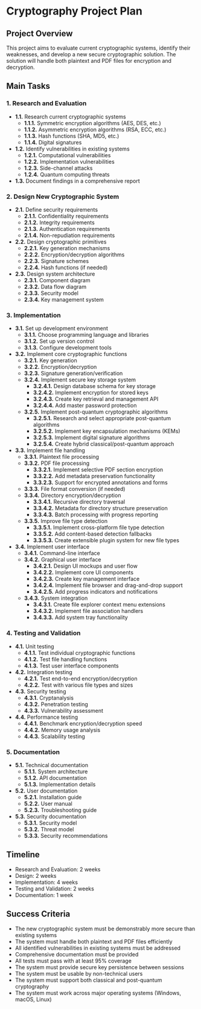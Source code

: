 # Cryptography Project Plan

## Project Overview
This project aims to evaluate current cryptographic systems, identify their weaknesses, and develop a new secure cryptographic solution. The solution will handle both plaintext and PDF files for encryption and decryption.

## Main Tasks

### 1. Research and Evaluation
- **1.1.** Research current cryptographic systems
  - **1.1.1.** Symmetric encryption algorithms (AES, DES, etc.)
  - **1.1.2.** Asymmetric encryption algorithms (RSA, ECC, etc.)
  - **1.1.3.** Hash functions (SHA, MD5, etc.)
  - **1.1.4.** Digital signatures
- **1.2.** Identify vulnerabilities in existing systems
  - **1.2.1.** Computational vulnerabilities
  - **1.2.2.** Implementation vulnerabilities
  - **1.2.3.** Side-channel attacks
  - **1.2.4.** Quantum computing threats
- **1.3.** Document findings in a comprehensive report

### 2. Design New Cryptographic System
- **2.1.** Define security requirements
  - **2.1.1.** Confidentiality requirements
  - **2.1.2.** Integrity requirements
  - **2.1.3.** Authentication requirements
  - **2.1.4.** Non-repudiation requirements
- **2.2.** Design cryptographic primitives
  - **2.2.1.** Key generation mechanisms
  - **2.2.2.** Encryption/decryption algorithms
  - **2.2.3.** Signature schemes
  - **2.2.4.** Hash functions (if needed)
- **2.3.** Design system architecture
  - **2.3.1.** Component diagram
  - **2.3.2.** Data flow diagram
  - **2.3.3.** Security model
  - **2.3.4.** Key management system

### 3. Implementation
- **3.1.** Set up development environment
  - **3.1.1.** Choose programming language and libraries
  - **3.1.2.** Set up version control
  - **3.1.3.** Configure development tools
- **3.2.** Implement core cryptographic functions
  - **3.2.1.** Key generation
  - **3.2.2.** Encryption/decryption
  - **3.2.3.** Signature generation/verification
  - **3.2.4.** Implement secure key storage system
    - **3.2.4.1.** Design database schema for key storage
    - **3.2.4.2.** Implement encryption for stored keys
    - **3.2.4.3.** Create key retrieval and management API
    - **3.2.4.4.** Add master password protection
  - **3.2.5.** Implement post-quantum cryptographic algorithms
    - **3.2.5.1.** Research and select appropriate post-quantum algorithms
    - **3.2.5.2.** Implement key encapsulation mechanisms (KEMs)
    - **3.2.5.3.** Implement digital signature algorithms
    - **3.2.5.4.** Create hybrid classical/post-quantum approach
- **3.3.** Implement file handling
  - **3.3.1.** Plaintext file processing
  - **3.3.2.** PDF file processing
    - **3.3.2.1.** Implement selective PDF section encryption
    - **3.3.2.2.** Add metadata preservation functionality
    - **3.3.2.3.** Support for encrypted annotations and forms
  - **3.3.3.** File format conversion (if needed)
  - **3.3.4.** Directory encryption/decryption
    - **3.3.4.1.** Recursive directory traversal
    - **3.3.4.2.** Metadata for directory structure preservation
    - **3.3.4.3.** Batch processing with progress reporting
  - **3.3.5.** Improve file type detection
    - **3.3.5.1.** Implement cross-platform file type detection
    - **3.3.5.2.** Add content-based detection fallbacks
    - **3.3.5.3.** Create extensible plugin system for new file types
- **3.4.** Implement user interface
  - **3.4.1.** Command-line interface
  - **3.4.2.** Graphical user interface
    - **3.4.2.1.** Design UI mockups and user flow
    - **3.4.2.2.** Implement core UI components
    - **3.4.2.3.** Create key management interface
    - **3.4.2.4.** Implement file browser and drag-and-drop support
    - **3.4.2.5.** Add progress indicators and notifications
  - **3.4.3.** System integration
    - **3.4.3.1.** Create file explorer context menu extensions
    - **3.4.3.2.** Implement file association handlers
    - **3.4.3.3.** Add system tray functionality

### 4. Testing and Validation
- **4.1.** Unit testing
  - **4.1.1.** Test individual cryptographic functions
  - **4.1.2.** Test file handling functions
  - **4.1.3.** Test user interface components
- **4.2.** Integration testing
  - **4.2.1.** Test end-to-end encryption/decryption
  - **4.2.2.** Test with various file types and sizes
- **4.3.** Security testing
  - **4.3.1.** Cryptanalysis
  - **4.3.2.** Penetration testing
  - **4.3.3.** Vulnerability assessment
- **4.4.** Performance testing
  - **4.4.1.** Benchmark encryption/decryption speed
  - **4.4.2.** Memory usage analysis
  - **4.4.3.** Scalability testing

### 5. Documentation
- **5.1.** Technical documentation
  - **5.1.1.** System architecture
  - **5.1.2.** API documentation
  - **5.1.3.** Implementation details
- **5.2.** User documentation
  - **5.2.1.** Installation guide
  - **5.2.2.** User manual
  - **5.2.3.** Troubleshooting guide
- **5.3.** Security documentation
  - **5.3.1.** Security model
  - **5.3.2.** Threat model
  - **5.3.3.** Security recommendations

## Timeline
- Research and Evaluation: 2 weeks
- Design: 2 weeks
- Implementation: 4 weeks
- Testing and Validation: 2 weeks
- Documentation: 1 week

## Success Criteria
- The new cryptographic system must be demonstrably more secure than existing systems
- The system must handle both plaintext and PDF files efficiently
- All identified vulnerabilities in existing systems must be addressed
- Comprehensive documentation must be provided
- All tests must pass with at least 95% coverage
- The system must provide secure key persistence between sessions
- The system must be usable by non-technical users
- The system must support both classical and post-quantum cryptography
- The system must work across major operating systems (Windows, macOS, Linux)
